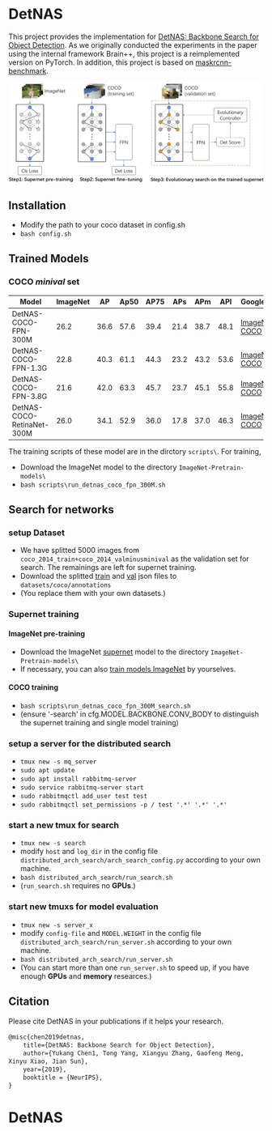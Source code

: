 # DetNAS
This project provides the implementation for [DetNAS: Backbone Search for Object Detection](https://arxiv.org/abs/1903.10979).
As we originally conducted the experiments in the paper using the internal framework Brain++, this project is a reimplemented version on PyTorch.
In addition, this project is based on [maskrcnn-benchmark](https://github.com/facebookresearch/maskrcnn-benchmark).

![introduce image](demo/pipeline.jpg)

## Installation
- Modify the path to your coco dataset in config.sh
- `bash config.sh`

## Trained Models

### COCO *minival* set
| Model | ImageNet | AP | Ap50 | AP75 | APs | APm | APl | GoogleDrive |
| -- | -- | -- | -- | -- | -- | -- | -- | -- |
| DetNAS-COCO-FPN-300M | 26.2 | 36.6 | 57.6  | 39.4  | 21.4 | 38.7  | 48.1  | [ImageNet](https://drive.google.com/file/d/14cMxdJq5_ELOB-4J1K6DF1MbaDtaEOmw/view?usp=sharing) [COCO](https://drive.google.com/drive/folders/1JBOwmHoImfejerApL_GTfDLoAZnU5hIq?usp=sharing)|
| DetNAS-COCO-FPN-1.3G | 22.8 | 40.3 | 61.1  | 44.3  | 23.2 | 43.2  | 53.6  | [ImageNet](https://drive.google.com/file/d/1Kkyb_Y3BVGYGiZ44Y1Zv51quuymcn6z2/view?usp=sharing) [COCO](https://drive.google.com/drive/folders/1acPy4pqSMd26Y1-dgPm4oKrDHboSDYkN?usp=sharing)|
| DetNAS-COCO-FPN-3.8G | 21.6 | 42.0 | 63.3  | 45.7  | 23.7 | 45.1  | 55.8  | [ImageNet](https://drive.google.com/file/d/1Wk79vAt0PsC5ImdyPJliGmvdWzZQLCEk/view?usp=sharing) [COCO](https://drive.google.com/drive/folders/1laqDssuciUtxiY9vJv2-x27VyxvylBWN?usp=sharing)|
| DetNAS-COCO-RetinaNet-300M | 26.0 | 34.1 | 52.9  | 36.0  | 17.8  | 37.0  | 46.3  | [ImageNet](https://drive.google.com/file/d/1L0WfmULKXD95ysLMMtD9SgMr8KWuDdsw/view?usp=sharing)  [COCO](https://drive.google.com/drive/folders/10dvSzIyfhWRvxZZ1GQ-FEG6QNuxoGlRx?usp=sharing)|

The training scripts of these model are in the dirctory `scripts\`. For training,
- Download the ImageNet model to the directory `ImageNet-Pretrain-models\`
- `bash scripts\run_detnas_coco_fpn_300M.sh`

## Search for networks
### setup Dataset
- We have splitted 5000 images from `coco_2014_train+coco_2014_valminusminival` as the validation set for search. The remainings are left for supernet training. 
- Download the splitted [train](https://drive.google.com/file/d/1eE254cB-nywDS0xSdlOT9E6cW6im4aZq/view?usp=sharing) and [val](https://drive.google.com/file/d/1bfT8Z_69bvvQEaBZUqBlKJd7wRsUDSam/view?usp=sharing) json files to `datasets/coco/annotations`
- (You replace them with your own datasets.)

### Supernet training
#### ImageNet pre-training
- Download the ImageNet [supernet](https://drive.google.com/file/d/1ia8IId-OLqvb-603P4JH3lXToFjaMWHm/view?usp=sharing) model to the directory `ImageNet-Pretrain-models\`
- If necessary, you can also [train models ImageNet](https://github.com/megvii-model/ShuffleNet-Series) by yourselves.
#### COCO training
- `bash scripts\run_detnas_coco_fpn_300M_search.sh`
- (ensure '-search' in cfg.MODEL.BACKBONE.CONV_BODY to distinguish the supernet training and single model training)

### setup a server for the distributed search
- `tmux new -s mq_server`
- `sudo apt update`
- `sudo apt install rabbitmq-server`
- `sudo service rabbitmq-server start`
- `sudo rabbitmqctl add_user test test`
- `sudo rabbitmqctl set_permissions -p / test '.*' '.*' '.*' `

### start a new tmux for search
- `tmux new -s search`
- modify `host` and `log_dir` in the config file `distributed_arch_search/arch_search_config.py` according to your own machine.
- `bash distributed_arch_search/run_search.sh`
- (`run_search.sh` requires no **GPUs**.)

### start new tmuxs for model evaluation
- `tmux new -s server_x`
- modify `config-file` and `MODEL.WEIGHT` in the config file `distributed_arch_search/run_server.sh` according to your own machine.
- `bash distributed_arch_search/run_server.sh`
- (You can start more than one `run_server.sh` to speed up, if you have enough **GPUs** and **memory** researces.)

## Citation
Please cite DetNAS in your publications if it helps your research. 

```
@misc{chen2019detnas,
    title={DetNAS: Backbone Search for Object Detection},
    author={Yukang Chen1, Tong Yang, Xiangyu Zhang, Gaofeng Meng, Xinyu Xiao, Jian Sun},
    year={2019},
    booktitle = {NeurIPS},
}
```

# DetNAS
